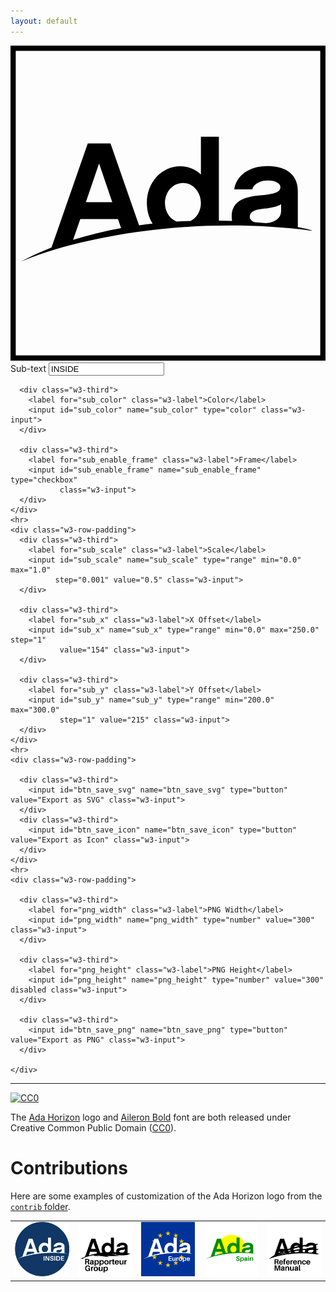 ```yaml
---
layout: default
---
```


<script src="https://cdn.jsdelivr.net/npm/opentype.js@latest/dist/opentype.min.js"></script>
<link rel="stylesheet" href="https://www.w3schools.com/lib/w3.css">

<div class="w3-row-padding">
  <div id="svg_container" class="w3-third">
    <svg id="svg_root" viewBox="0 0 300 300" xmlns="http://www.w3.org/2000/svg">
      <rect id="svg_frame" width="300" height="300" style="fill:none;stroke-width:10" stroke="black"/>
      <!-- <circle id="svg_circle_frame" cx="150" cy="150" r="148" style="fill:none;stroke-width:5" stroke="black"/> -->
      <g transform="translate(8, 40)">
        <g transform="matrix(1.3333333,0,0,-1.3333333,0,199.99999)" id="g10">
          <g transform="scale(0.095)">
            <path id="svg_logo" fill="black"
                  style="fill-opacity:1;fill-rule:nonzero;stroke:none;stroke-width:0.79978472"
                  d="m 1735.94,608.49687 c 0,38.89593 40.941,53.21687 107.491,60.38695 55.2652,6.13914 99.2853,15.35507 127.9496,33.7789 v -49.13077 c 0,-58.64022 -49.3706,-87.16455 -115.2809,-93.67799 -26.8888,2.49933 -55.0253,4.84269 -84.2414,6.98213 -22.7299,8.66966 -35.9183,23.40009 -35.9183,41.66078 z M 461.48704,591.09515 h 283.55808 l 23.26574,-68.80948 C 646.26531,500.07325 524.76681,470.81552 407.55436,433.93505 Z M 602.76101,1008.7364 702.04709,716.99567 H 503.45974 Z M 1233.3232,862.35414 c 74.732,0 135.1237,-67.56661 135.1237,-151.49682 0,-59.35602 -31.7914,-110.48307 -77.6991,-134.22627 -34.5746,-1.15649 -69.5972,-2.74967 -104.9637,-4.81151 -51.1783,20.68164 -87.5764,73.93291 -87.5764,139.03778 0,85.98246 60.3917,151.49682 135.1155,151.49682 z m 864.1035,-333.2423 c -0.072,1.93708 -0.1439,3.85896 -0.1439,5.67047 v 274.34536 c 0,41.96311 -16.3717,180.15792 -230.3141,180.15792 -138.1948,0 -234.4248,-74.7271 -247.7333,-175.0441 h 135.1316 c 12.2848,45.04468 67.5659,66.5389 115.6809,66.5389 60.3838,0 96.2061,-22.52513 96.2061,-50.15851 0,-42.98843 -62.4392,-53.23607 -150.4715,-61.42107 -116.6886,-10.23163 -215.9899,-40.94257 -215.9899,-159.68821 0,-11.79363 1.1837,-22.90024 3.2552,-33.4598 -32.3513,1.17169 -65.5504,2.03066 -99.4852,2.53052 V 1210.3941 H 1368.4469 V 925.81466 c -40.941,38.90154 -94.1826,61.42347 -155.5981,61.42347 -137.1711,0 -250.79646,-118.73604 -250.79646,-275.36588 0,-58.3403 16.0277,-111.482 43.24426,-155.14225 -33.88676,-3.7182 -67.91766,-7.96666 -102.02046,-12.74697 L 688.73788,1159.2078 H 517.79029 L 245.16046,376.71605 C 165.53549,345.41168 88.946415,310.13957 16.762722,270.71018 366.24067,423.18755 1228.0367,629.60079 2203.4541,503.15082 c -4.6546,5.16981 -42.4765,15.02716 -106.0274,25.96102"
                  />
          </g>
        </g>
      </g>
      <g id="svg_subtext" fill="black"></g>
    </svg>
  </div>

  <div class="w3-twothird">
    <div class="w3-row-padding">
      <div class="w3-third">
        <label for="sub_text" class="w3-label">Sub-text</label>
        <input id="sub_text" name="sub_text" type="text" value="INSIDE"
               class="w3-input w3-border">
      </div>

      <div class="w3-third">
        <label for="sub_color" class="w3-label">Color</label>
        <input id="sub_color" name="sub_color" type="color" class="w3-input">
      </div>

      <div class="w3-third">
        <label for="sub_enable_frame" class="w3-label">Frame</label>
        <input id="sub_enable_frame" name="sub_enable_frame" type="checkbox"
               class="w3-input">
      </div>
    </div>
    <hr>
    <div class="w3-row-padding">
      <div class="w3-third">
        <label for="sub_scale" class="w3-label">Scale</label>
        <input id="sub_scale" name="sub_scale" type="range" min="0.0" max="1.0"
              step="0.001" value="0.5" class="w3-input">
      </div>

      <div class="w3-third">
        <label for="sub_x" class="w3-label">X Offset</label>
        <input id="sub_x" name="sub_x" type="range" min="0.0" max="250.0" step="1"
               value="154" class="w3-input">
      </div>

      <div class="w3-third">
        <label for="sub_y" class="w3-label">Y Offset</label>
        <input id="sub_y" name="sub_y" type="range" min="200.0" max="300.0"
               step="1" value="215" class="w3-input">
      </div>
    </div>
    <hr>
    <div class="w3-row-padding">

      <div class="w3-third">
        <input id="btn_save_svg" name="btn_save_svg" type="button" value="Export as SVG" class="w3-input">
      </div>
      <div class="w3-third">
        <input id="btn_save_icon" name="btn_save_icon" type="button" value="Export as Icon" class="w3-input">
      </div>
    </div>
    <hr>
    <div class="w3-row-padding">

      <div class="w3-third">
        <label for="png_width" class="w3-label">PNG Width</label>
        <input id="png_width" name="png_width" type="number" value="300" class="w3-input">
      </div>

      <div class="w3-third">
        <label for="png_height" class="w3-label">PNG Height</label>
        <input id="png_height" name="png_height" type="number" value="300" disabled class="w3-input">
      </div>

      <div class="w3-third">
        <input id="btn_save_png" name="btn_save_png" type="button" value="Export as PNG" class="w3-input">
      </div>

    </div>
  </div>
</div>

<hr>

[![CC0](http://i.creativecommons.org/p/zero/1.0/88x31.png)](http://creativecommons.org/publicdomain/zero/1.0/)

The [Ada
Horizon](https://github.com/AdaCore/learn/tree/master/content/images/ada_horizon_logo/)
logo and [Aileron Bold](http://dotcolon.net/font/aileron/) font are both
released under Creative Common Public Domain
([CC0](http://creativecommons.org/publicdomain/zero/1.0/)).

<canvas id="img_canvas" style="display:none"></canvas>

<script>
   var subtextfont;
   // get references to some elements of the DOM
   const svg_container = document.getElementById('svg_container');
   const svg_root = document.getElementById('svg_root');
   const svg_subtext = document.getElementById('svg_subtext');
   const svg_logo = document.getElementById('svg_logo');
   const svg_frame = document.getElementById('svg_frame');
   const sub_x = document.getElementById('sub_x');
   const sub_y = document.getElementById('sub_y');
   const sub_scale = document.getElementById('sub_scale');
   const sub_text = document.getElementById('sub_text');
   const sub_color = document.getElementById('sub_color');
   const sub_enable_frame = document.getElementById('sub_enable_frame');
   const png_width = document.getElementById('png_width');
   const png_height = document.getElementById('png_height');

   // Input update callbacks
   sub_x.addEventListener('input', update_logo);
   sub_y.addEventListener('input', update_logo);
   sub_scale.addEventListener('input', update_logo);
   sub_text.addEventListener('input', update_logo);
   sub_color.addEventListener('input', update_logo);
   sub_enable_frame.addEventListener('input', update_logo);
   png_width.addEventListener('input', update_png_height);

   // Image output callbacks
   const btn_save_svg = document.getElementById('btn_save_svg');
   btn_save_svg.addEventListener('click', save_to_svg);

   const btn_save_png = document.getElementById('btn_save_png');
   btn_save_png.addEventListener('click', save_to_png);

   const btn_save_icon = document.getElementById('btn_save_icon');
   btn_save_icon.addEventListener('click', save_to_icon);

   // Load the font using opentype
   opentype.load('Aileron-Bold.otf', function(err, font) {
     if (err) {
         alert('Font could not be loaded: ' + err);
     } else {
       subtextfont = font;
     }
     update_logo();
   });

   // Update the SVG logo element based on current values of the settings 
   function update_logo() {
     const x = sub_x.value;
     const y = sub_y.value;
     const scale = sub_scale.value;
     const text = sub_text.value;
     const color = sub_color.value;

     svg_subtext.innerHTML = subtextfont.getPath(text, 0, 0, 72).toSVG(0.1);
     svg_subtext.setAttribute('transform', 'translate(' + x +', ' + y +') scale(' + scale + ') ');
     svg_subtext.setAttribute('fill', color)
     svg_logo.setAttribute('fill', color)
     if (sub_enable_frame.checked) {
       svg_frame.setAttribute('stroke', color)
     } else {
       svg_frame.setAttribute('stroke', 'none')
     }

  }

  // Return the height/width ration of the logo SVG drawing.
  // We only expect this to change only if a different logo is used in the 
  // future.
  function svg_ratio () {
    return svg_root.clientHeight / svg_root.clientWidth;
  }

  // Callback for the "Export as SVG" button
  async function save_to_svg(){
    var a = document.createElement("a");
    a.href = window.URL.createObjectURL(new Blob([svg_container.innerHTML], {type: "image/svg+xml"}));
    a.download = "ada_logo.svg";
    a.click();
  }

  // Callback to keep the disabled input field "PNG Height" in sync with the
  // "PNG Width".
  function update_png_height() {
    png_height.value = png_width.value * svg_ratio();
  }

  // Save the custom logo in bitmap image format
  async function save_to_image(img_type, width, height, ext){

    // Temporary fix the size of the SVG element to the required 
    // output size.
    svg_root.setAttribute('width', width);
    svg_root.setAttribute('height', height);

    // Extract SVG data from HTML document
    const svgUrl = window.URL.createObjectURL(new Blob([svg_container.innerHTML], {type: "image/svg+xml"}));

    
    // Let the SVG element take it's original size
    svg_root.removeAttribute('width');
    svg_root.removeAttribute('height');

    // Create an image node
    const svgImage = document.createElement('img');
    document.body.appendChild(svgImage);

    // Callback when the image is loaded
    svgImage.onload = function () {

        // Draw SVG on image canvas
        const canvas = document.getElementById('img_canvas');
        canvas.width = width;
        canvas.height = height;
        const canvasCtx = canvas.getContext('2d');
        canvasCtx.drawImage(svgImage, 0, 0, canvas.width, canvas.height);

        // Get canvas image as bitmap data of the required type
        const pngURL = canvas.toDataURL('image/' + img_type);

        // Start a download of the data
        var a = document.createElement("a");
        a.href = pngURL.replace("image/" + img_type, "application/octet-stream");
        a.download = "ada_logo." + ext;
        a.click();

        // Discard temporary image node
        svgImage.remove();
    };

    // Load image with SVG content
    svgImage.src = svgUrl;
  }

  // Callback for the "Export as PNG" button
  async function save_to_png(){
     await save_to_image("png", png_width.value, png_height.value, "png");
  }

  // Callback for the "Export as Icon" button
  async function save_to_icon(){
     const width = 32;
     const height = width * svg_ratio();
     await save_to_image("vnd.microsoft.icon", width, height, "ico");
  }

</script>


# Contributions

Here are some examples of customization of the Ada Horizon logo from the
[`contrib` folder](https://github.com/ada-lang-io/ada-logo-editor/tree/main/contrib).

<table class="fixed">
  <col width="200em" />
  <col width="200em" />
  <col width="200em" />
  <col width="200em" />
  <col width="200em" />
  <tr>
    <td><img src="contrib/ada-inside/ada_inside_blue_circle_logo.svg"></td>
    <td><img src="contrib/ARG/ada_ARG_logo_quill.svg"></td>
    <td><img src="contrib/ada-europe/ada_europe_logo_white_on_blue.svg"></td>
    <td><img src="contrib/ada-spain/ada_spain_sun.svg"></td>
    <td><img src="contrib/ARM/ada_RM_logo_alt.svg"></td>
  </tr>
</table> 
